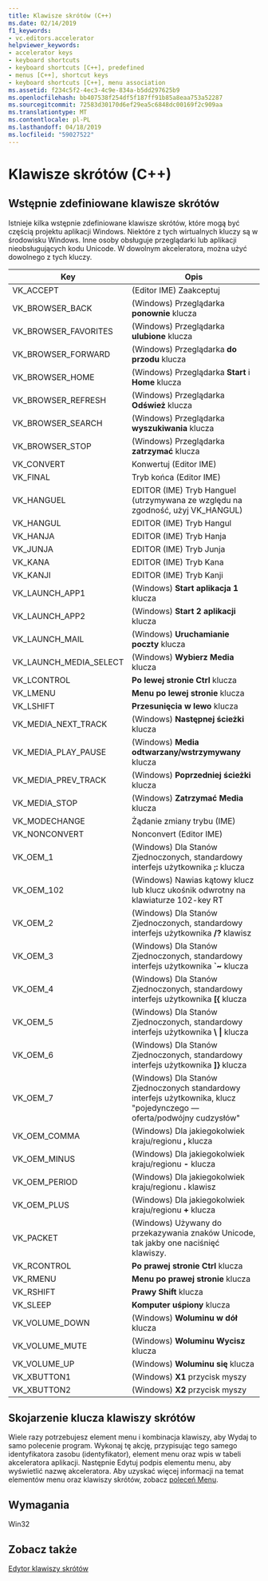 ```yaml
---
title: Klawisze skrótów (C++)
ms.date: 02/14/2019
f1_keywords:
- vc.editors.accelerator
helpviewer_keywords:
- accelerator keys
- keyboard shortcuts
- keyboard shortcuts [C++], predefined
- menus [C++], shortcut keys
- keyboard shortcuts [C++], menu association
ms.assetid: f234c5f2-4ec3-4c9e-834a-b5dd297625b9
ms.openlocfilehash: bb407538f254df5f187ff91b85a8eaa753a52287
ms.sourcegitcommit: 72583d30170d6ef29ea5c6848dc00169f2c909aa
ms.translationtype: MT
ms.contentlocale: pl-PL
ms.lasthandoff: 04/18/2019
ms.locfileid: "59027522"
---
```

# <a name="accelerator-keys-c"></a>Klawisze skrótów (C++)

## <a name="predefined-accelerator-keys"></a>Wstępnie zdefiniowane klawisze skrótów

Istnieje kilka wstępnie zdefiniowane klawisze skrótów, które mogą być częścią projektu aplikacji Windows. Niektóre z tych wirtualnych kluczy są w środowisku Windows. Inne osoby obsługuje przeglądarki lub aplikacji nieobsługujących kodu Unicode. W dowolnym akceleratora, można użyć dowolnego z tych kluczy.

|Key|Opis|
|---------|-----------------|
|VK_ACCEPT|(Editor IME) Zaakceptuj|
|VK_BROWSER_BACK|(Windows) Przeglądarka **ponownie** klucza|
|VK_BROWSER_FAVORITES|(Windows) Przeglądarka **ulubione** klucza|
|VK_BROWSER_FORWARD|(Windows) Przeglądarka **do przodu** klucza|
|VK_BROWSER_HOME|(Windows) Przeglądarka **Start** i **Home** klucza|
|VK_BROWSER_REFRESH|(Windows) Przeglądarka **Odśwież** klucza|
|VK_BROWSER_SEARCH|(Windows) Przeglądarka **wyszukiwania** klucza|
|VK_BROWSER_STOP|(Windows) Przeglądarka **zatrzymać** klucza|
|VK_CONVERT|Konwertuj (Editor IME)|
|VK_FINAL|Tryb końca (Editor IME)|
|VK_HANGUEL|EDITOR (IME) Tryb Hanguel (utrzymywana ze względu na zgodność, użyj VK_HANGUL)|
|VK_HANGUL|EDITOR (IME) Tryb Hangul|
|VK_HANJA|EDITOR (IME) Tryb Hanja|
|VK_JUNJA|EDITOR (IME) Tryb Junja|
|VK_KANA|EDITOR (IME) Tryb Kana|
|VK_KANJI|EDITOR (IME) Tryb Kanji|
|VK_LAUNCH_APP1|(Windows) **Start aplikacja 1** klucza|
|VK_LAUNCH_APP2|(Windows) **Start 2 aplikacji** klucza|
|VK_LAUNCH_MAIL|(Windows) **Uruchamianie poczty** klucza|
|VK_LAUNCH_MEDIA_SELECT|(Windows) **Wybierz Media** klucza|
|VK_LCONTROL|**Po lewej stronie Ctrl** klucza|
|VK_LMENU|**Menu po lewej stronie** klucza|
|VK_LSHIFT|**Przesunięcia w lewo** klucza|
|VK_MEDIA_NEXT_TRACK|(Windows) **Następnej ścieżki** klucza|
|VK_MEDIA_PLAY_PAUSE|(Windows) **Media odtwarzany/wstrzymywany** klucza|
|VK_MEDIA_PREV_TRACK|(Windows) **Poprzedniej ścieżki** klucza|
|VK_MEDIA_STOP|(Windows) **Zatrzymać Media** klucza|
|VK_MODECHANGE|Żądanie zmiany trybu (IME)|
|VK_NONCONVERT|Nonconvert (Editor IME)|
|VK_OEM_1|(Windows) Dla Stanów Zjednoczonych, standardowy interfejs użytkownika **;:** klucza|
|VK_OEM_102|(Windows) Nawias kątowy klucz lub klucz ukośnik odwrotny na klawiaturze 102-key RT|
|VK_OEM_2|(Windows) Dla Stanów Zjednoczonych, standardowy interfejs użytkownika **/?** klawisz|
|VK_OEM_3|(Windows) Dla Stanów Zjednoczonych, standardowy interfejs użytkownika **`~** klucza|
|VK_OEM_4|(Windows) Dla Stanów Zjednoczonych, standardowy interfejs użytkownika **[{** klucza|
|VK_OEM_5|(Windows) Dla Stanów Zjednoczonych, standardowy interfejs użytkownika **\\ &#124;** klucza|
|VK_OEM_6|(Windows) Dla Stanów Zjednoczonych, standardowy interfejs użytkownika **]}** klucza|
|VK_OEM_7|(Windows) Dla Stanów Zjednoczonych standardowy interfejs użytkownika, klucz "pojedynczego — oferta/podwójny cudzysłów"|
|VK_OEM_COMMA|(Windows) Dla jakiegokolwiek kraju/regionu **,** klucza|
|VK_OEM_MINUS|(Windows) Dla jakiegokolwiek kraju/regionu **-** klucza|
|VK_OEM_PERIOD|(Windows) Dla jakiegokolwiek kraju/regionu **.** klawisz|
|VK_OEM_PLUS|(Windows) Dla jakiegokolwiek kraju/regionu **+** klucza|
|VK_PACKET|(Windows) Używany do przekazywania znaków Unicode, tak jakby one naciśnięć klawiszy.|
|VK_RCONTROL|**Po prawej stronie Ctrl** klucza|
|VK_RMENU|**Menu po prawej stronie** klucza|
|VK_RSHIFT|**Prawy Shift** klucza|
|VK_SLEEP|**Komputer uśpiony** klucza|
|VK_VOLUME_DOWN|(Windows) **Woluminu w dół** klucza|
|VK_VOLUME_MUTE|(Windows) **Woluminu Wycisz** klucza|
|VK_VOLUME_UP|(Windows) **Woluminu się** klucza|
|VK_XBUTTON1|(Windows) **X1** przycisk myszy|
|VK_XBUTTON2|(Windows) **X2** przycisk myszy|

## <a name="accelerator-key-association"></a>Skojarzenie klucza klawiszy skrótów

Wiele razy potrzebujesz element menu i kombinacja klawiszy, aby Wydaj to samo polecenie program. Wykonaj tę akcję, przypisując tego samego identyfikatora zasobu (identyfikator), element menu oraz wpis w tabeli akceleratora aplikacji. Następnie Edytuj podpis elementu menu, aby wyświetlić nazwę akceleratora. Aby uzyskać więcej informacji na temat elementów menu oraz klawiszy skrótów, zobacz [poleceń Menu](../windows/associating-a-menu-command-with-an-accelerator-key.md).

## <a name="requirements"></a>Wymagania

Win32

## <a name="see-also"></a>Zobacz także

[Edytor klawiszy skrótów](../windows/accelerator-editor.md)<br/>